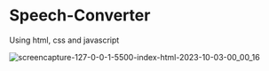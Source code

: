 # Speech-Converter
Using html, css and javascript


![screencapture-127-0-0-1-5500-index-html-2023-10-03-00_00_16](https://github.com/anjanadave/Speech-Converter/assets/138798176/a5730569-590c-44b0-a156-35a5cac14c7b)
